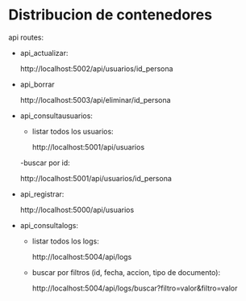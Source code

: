 # Distribucion de contenedores
api routes:

- api_actualizar:

  http://localhost:5002/api/usuarios/id_persona

- api_borrar

  http://localhost:5003/api/eliminar/id_persona

- api_consultausuarios:

  - listar todos los usuarios:

    http://localhost:5001/api/usuarios

  -buscar por id:

    http://localhost:5001/api/usuarios/id_persona

- api_registrar:

  http://localhost:5000/api/usuarios

- api_consultalogs:

  - listar todos los logs:

    http://localhost:5004/api/logs

  - buscar por filtros (id, fecha, accion, tipo de documento):

    http://localhost:5004/api/logs/buscar?filtro=valor&filtro=valor
